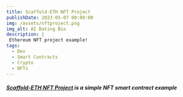 ```yaml
---
title: Scaffold-ETH NFT Project
publishDate: 2023-05-07 00:00:00
img: /assets/nftproject.png
img_alt: AI Dating Bio
description: |
 Ethereum NFT project example!
tags:
  - Dev
  - Smart Contracts
  - Crypto
  - NFTs
---
```

<h5>
<a href="https://watery-spot.surge.sh/">Scaffold-ETH NFT Project</a> is a simple NFT smart contract example
</h5>
